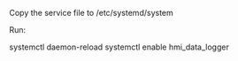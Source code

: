 Copy the service file to /etc/systemd/system

Run:

systemctl daemon-reload
systemctl enable hmi_data_logger
